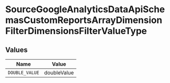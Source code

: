 # SourceGoogleAnalyticsDataApiSchemasCustomReportsArrayDimensionFilterDimensionsFilterValueType


## Values

| Name           | Value          |
| -------------- | -------------- |
| `DOUBLE_VALUE` | doubleValue    |